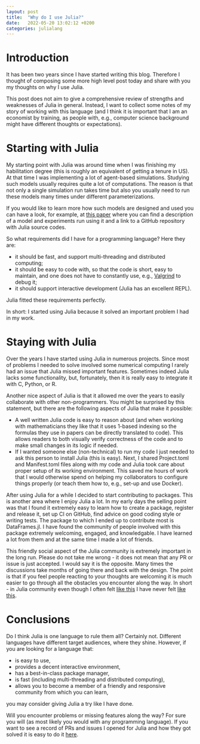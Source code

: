 ```yaml
---
layout: post
title:  "Why do I use Julia?"
date:   2022-05-20 13:02:12 +0200
categories: julialang
---
```


# Introduction

It has been two years since I have started writing this blog. Therefore I
thought of composing some more high level post today and share with you
my thoughts on why I use Julia.

This post does not aim to give a comprehensive review of strengths and
weaknesses of Julia in general. Instead, I want to collect some notes of my
story of working with this language (and I think it is important that I am an
economist by training, as people with, e.g., computer science background might
have different thoughts or expectations).

# Starting with Julia

My starting point with Julia was around time when I was finishing my
habilitation degree (this is roughly an equivalent of getting a tenure in US).
At that time I was implementing a lot of agent-based simulations. Studying such
models usually requires quite a lot of computations. The reason is that not only
a single simulation run takes time but also you usually need to run these models
many times under different parameterizations.

If you would like to learn more how such models are designed and used you can
have a look, for example, at [this paper][krainski] where you can find
a description of a model and experiments run using it and a link to a GitHub
repository with Julia source codes.

So what requirements did I have for a programming language? Here they are:

* it should be fast, and support multi-threading and distributed computing;
* it should be easy to code with, so that the code is short, easy to maintain,
  and one does not have to constantly use, e.g., [Valgrind][valgrind] to debug
  it;
* it should support interactive development (Julia has an excellent REPL).

Julia fitted these requirements perfectly.

In short: I started using Julia because it solved an important problem I had
in my work.

# Staying with Julia

Over the years I have started using Julia in numerous projects. Since most of
problems I needed to solve involved some numerical computing I rarely had an
issue that Julia missed important features. Sometimes indeed Julia lacks some
functionality, but, fortunately, then it is really easy to integrate it with
C, Python, or R.

Another nice aspect of Julia is that it allowed me over the years to easily
collaborate with other non-programmers. You might be surprised by this
statement, but there are the following aspects of Julia that make it possible:
* A well written Julia code is easy to reason about (and when working with
  mathematicians they like that it uses 1-based indexing so the formulas they
  use in papers can be directly translated to code). This allows readers to both
  visually verify correctness of the code and to make small changes in its logic
  if needed.
* If I wanted someone else (non-technical) to run my code I just needed to ask
  this person to install Julia (this is easy). Next, I shared Project.toml and
  Manifest.toml files along with my code and Julia took care about proper setup
  of its working environment. This saved me hours of work that I would otherwise
  spend on helping my collaborators to configure things properly (or teach them
  how to, e.g., set-up and use Docker).

After using Julia for a while I decided to start contributing to packages. This
is another area where I enjoy Julia a lot. In my early days the selling point
was that I found it extremely easy to learn how to create a package, register
and release it, set up CI on GitHub, find advice on good coding style or writing
tests. The package to which I ended up to contribute most is DataFrames.jl. I
have found the community of people involved with this package extremely
welcoming, engaged, and knowledgable. I have learned a lot from them and at the
same time I made a lot of friends.

This friendly social aspect of the Julia community is extremely important in the
long run. Please do not take me wrong - it does not mean that any PR or issue is
just accepted. I would say it is the opposite. Many times the discussions take
months of going there and back with the design. The point is that if you feel
people reacting to your thoughts are welcoming it is much easier to go through
all the obstacles you encounter along the way. In short - in Julia community
even though I often felt [like this][optiona] I have never felt [like this][optionb].

# Conclusions

Do I think Julia is one language to rule them all? Certainly not.
Different languages have different target audiences, where they shine.
However, if you are looking for a language that:

* is easy to use,
* provides a decent interactive environment,
* has a best-in-class package manager,
* is fast (including multi-threading and distributed computing),
* allows you to become a member of a friendly and responsive community
  from which you can learn,

you may consider giving Julia a try like I have done.

Will you encounter problems or missing features along the way? For sure you will
(as most likely you would with any programming language). If you want to see a
record of PRs and issues I opened for Julia and how they got solved it is easy
to do it [here][ghissues].

[krainski]: https://www.hindawi.com/journals/jat/2020/3152020/
[valgrind]: https://valgrind.org/
[optiona]: https://external-preview.redd.it/PEaxUdeeOwK86iMS6jLo9fZs1bdvAqM_pEqmYcmWezw.jpg?auto=webp&s=7d6d42262f579b0ae586421d93ece1f71db6a815
[optionb]: https://i.redd.it/n6nqhr7jpmz41.png
[ghissues]: https://github.com/issues?q=author%3Abkamins
